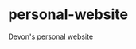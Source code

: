 # personal-website

<a href="https://devonwalsh.github.io/personal-website/">Devon's personal website</a>